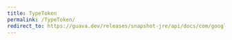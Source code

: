 ```yaml
---
title: TypeToken
permalink: /TypeToken/
redirect_to: https://guava.dev/releases/snapshot-jre/api/docs/com/google/common/reflect/TypeToken.html
---
```

